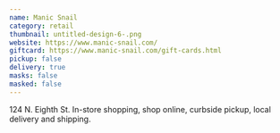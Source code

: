 ```yaml
---
name: Manic Snail
category: retail
thumbnail: untitled-design-6-.png
website: https://www.manic-snail.com/
giftcard: https://www.manic-snail.com/gift-cards.html
pickup: false
delivery: true
masks: false
masked: false
---
```

124 N. Eighth St. In-store shopping, shop online, curbside pickup, local delivery and shipping.